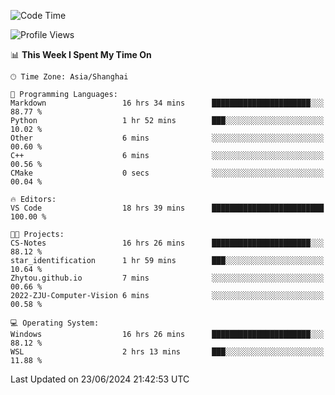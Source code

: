 <!--START_SECTION:waka-->
![Code Time](http://img.shields.io/badge/Code%20Time-1%2C802%20hrs%2012%20mins-blue)

![Profile Views](http://img.shields.io/badge/Profile%20Views-5-blue)

📊 **This Week I Spent My Time On** 

```text
🕑︎ Time Zone: Asia/Shanghai

💬 Programming Languages: 
Markdown                 16 hrs 34 mins      ██████████████████████░░░   88.77 % 
Python                   1 hr 52 mins        ███░░░░░░░░░░░░░░░░░░░░░░   10.02 % 
Other                    6 mins              ░░░░░░░░░░░░░░░░░░░░░░░░░   00.60 % 
C++                      6 mins              ░░░░░░░░░░░░░░░░░░░░░░░░░   00.56 % 
CMake                    0 secs              ░░░░░░░░░░░░░░░░░░░░░░░░░   00.04 % 

🔥 Editors: 
VS Code                  18 hrs 39 mins      █████████████████████████   100.00 % 

🐱‍💻 Projects: 
CS-Notes                 16 hrs 26 mins      ██████████████████████░░░   88.12 % 
star_identification      1 hr 59 mins        ███░░░░░░░░░░░░░░░░░░░░░░   10.64 % 
Zhytou.github.io         7 mins              ░░░░░░░░░░░░░░░░░░░░░░░░░   00.66 % 
2022-ZJU-Computer-Vision 6 mins              ░░░░░░░░░░░░░░░░░░░░░░░░░   00.58 % 

💻 Operating System: 
Windows                  16 hrs 26 mins      ██████████████████████░░░   88.12 % 
WSL                      2 hrs 13 mins       ███░░░░░░░░░░░░░░░░░░░░░░   11.88 % 
```


 Last Updated on 23/06/2024 21:42:53 UTC
<!--END_SECTION:waka-->